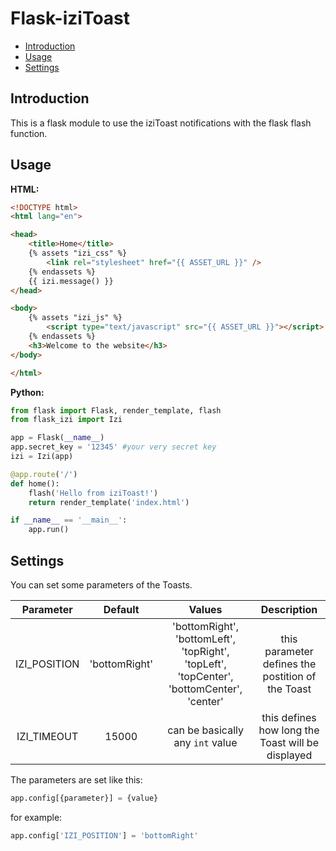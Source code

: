 # Flask-iziToast

* [Introduction](#introduction)
* [Usage](#usage)
* [Settings](#settings)

## Introduction
This is a flask module to use the iziToast notifications with the flask flash function.

## Usage

**HTML:**
```html
<!DOCTYPE html>
<html lang="en">

<head>  
    <title>Home</title>
    {% assets "izi_css" %}
        <link rel="stylesheet" href="{{ ASSET_URL }}" />
    {% endassets %}
    {{ izi.message() }}
</head>  

<body>  
    {% assets "izi_js" %}
        <script type="text/javascript" src="{{ ASSET_URL }}"></script>
    {% endassets %}
    <h3>Welcome to the website</h3>  
</body>  

</html>  
```

**Python:**
```python
from flask import Flask, render_template, flash
from flask_izi import Izi

app = Flask(__name__)
app.secret_key = '12345' #your very secret key
izi = Izi(app)

@app.route('/')
def home():
    flash('Hello from iziToast!')
    return render_template('index.html')

if __name__ == '__main__':
    app.run()
```

## Settings
You can set some parameters of the Toasts.

| Parameter | Default | Values | Description
|   :---:   |  :---:  | :---:  |    :---:
| IZI_POSITION  | 'bottomRight' | 'bottomRight', 'bottomLeft', 'topRight', 'topLeft', 'topCenter', 'bottomCenter', 'center' | this parameter defines the postition of the Toast
| IZI_TIMEOUT   | 15000 | can be basically any `int` value | this defines how long the Toast will be displayed

The parameters are set like this:
```python
app.config[{parameter}] = {value}
```
for example:
```python
app.config['IZI_POSITION'] = 'bottomRight'
```